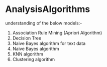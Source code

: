 # AnalysisAlgorithms

understanding of the below models:- 

1.   Association Rule Mining (Apriori Algorithm) 
2.   Decision Tree 
3.   Naive Bayes algorithm for text data 
4.   Naive Bayes algorithm 
5.   KNN algorithm 
6.   Clustering algorithm

